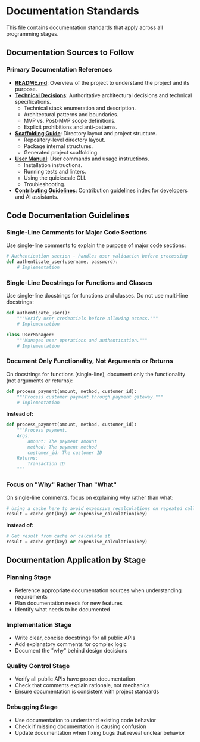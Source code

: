 # Documentation Standards

This file contains documentation standards that apply across all programming stages.

## Documentation Sources to Follow

### Primary Documentation References
- **[README.md](../../../README.md)**: Overview of the project to understand the project and its purpose.
- **[Technical Decisions](../../technical/decisions.md)**: Authoritative architectural decisions and technical specifications.
  - Technical stack enumeration and description.
  - Architectural patterns and boundaries.
  - MVP vs. Post-MVP scope definitions.
  - Explicit prohibitions and anti-patterns.
- **[Scaffolding Guide](../../technical/scaffolding.md)**: Directory layout and project structure.
  - Repository-level directory layout.
  - Package internal structures.
  - Generated project scaffolding.
- **[User Manual](../../technical/user_manual.md)**: User commands and usage instructions.
  - Installation instructions.
  - Running tests and linters.
  - Using the quickscale CLI.
  - Troubleshooting.
- **[Contributing Guidelines](../contributing.md)**: Contribution guidelines index for developers and AI assistants.

## Code Documentation Guidelines

### Single-Line Comments for Major Code Sections
Use single-line comments to explain the purpose of major code sections:

```python
# Authentication section - handles user validation before processing
def authenticate_user(username, password):
    # Implementation
```

### Single-Line Docstrings for Functions and Classes
Use single-line docstrings for functions and classes. Do not use multi-line docstrings:

```python
def authenticate_user():
    """Verify user credentials before allowing access."""
    # Implementation

class UserManager:
    """Manages user operations and authentication."""
    # Implementation
```

### Document Only Functionality, Not Arguments or Returns
On docstrings for functions (single-line), document only the functionality (not arguments or returns):

```python
def process_payment(amount, method, customer_id):
    """Process customer payment through payment gateway."""
    # Implementation
```

**Instead of:**
```python
def process_payment(amount, method, customer_id):
    """Process payment.
    Args:
        amount: The payment amount
        method: The payment method
        customer_id: The customer ID
    Returns:
        Transaction ID
    """
```

### Focus on "Why" Rather Than "What"
On single-line comments, focus on explaining why rather than what:

```python
# Using a cache here to avoid expensive recalculations on repeated calls
result = cache.get(key) or expensive_calculation(key)
```

**Instead of:**
```python
# Get result from cache or calculate it
result = cache.get(key) or expensive_calculation(key)
```

## Documentation Application by Stage

### Planning Stage
- Reference appropriate documentation sources when understanding requirements
- Plan documentation needs for new features
- Identify what needs to be documented

### Implementation Stage
- Write clear, concise docstrings for all public APIs
- Add explanatory comments for complex logic
- Document the "why" behind design decisions

### Quality Control Stage
- Verify all public APIs have proper documentation
- Check that comments explain rationale, not mechanics
- Ensure documentation is consistent with project standards

### Debugging Stage
- Use documentation to understand existing code behavior
- Check if missing documentation is causing confusion
- Update documentation when fixing bugs that reveal unclear behavior
